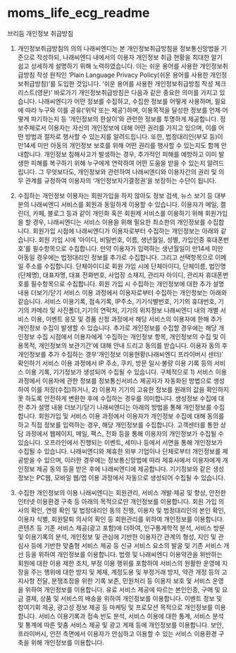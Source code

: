 # moms_life_ecg_readme
브리듬 개인정보 취급방침
1. 개인정보취급방침의 의의 나래씨엔디는 본 개인정보취급방침을 정보통신망법을 기준으로 작성하되, 나래씨엔디 내에서의 이용자 개인정보 취급 현황을 최대한 알기 쉽고 상세하게 설명하기 위해 노력하였습니다.
이는 쉬운 용어를 사용한 개인정보취급방침 작성 원칙인 ‘Plain Language Privacy Policy(쉬운 용어를 사용한 개인정보취급방침)’를 도입한 것입니다.
‘쉬운 용어를 사용한 개인정보취급방침 작성 체크리스트(영문)’ 바로가기
개인정보취급방침은 다음과 같은 중요한 의미를 가지고 있습니다.
나래씨엔디가 어떤 정보를 수집하고, 수집한 정보를 어떻게 사용하며, 필요에 따라 누구와 이를 공유(‘위탁 또는 제공’)하며, 이용목적을 달성한 정보를 언제·어떻게 파기하는지 등 ‘개인정보의 한살이’와 관련한 정보를
투명하게 제공합니다.
정보주체로서 이용자는 자신의 개인정보에 대해 어떤 권리를 가지고 있으며, 이를 어떤 방법과 절차로 행사할 수 있는지를 알려드립니다. 또한, 법정대리인(부모 등)이 만14세 미만 아동의 개인정보 보호를 위해 어떤
권리를 행사할 수 있는지도 함께 안내합니다.
개인정보 침해사고가 발생하는 경우, 추가적인 피해를 예방하고 이미 발생한 피해를 복구하기 위해 누구에게 연락하여 어떤 도움을 받을 수 있는지 알려드립니다.
그 무엇보다도, 개인정보와 관련하여 나래씨엔디와 이용자간의 권리 및 의무 관계를 규정하여 이용자의 ‘개인정보자기결정권’을 보장하는 수단이 됩니다.

2. 수집하는 개인정보 이용자는 회원가입을 하지 않아도 정보 검색, 뉴스 보기 등 대부분의 나래씨엔디 서비스를 회원과 동일하게 이용할 수 있습니다.
이용자가 메일, 캘린더, 카페, 블로그 등과 같이 개인화 혹은 회원제 서비스를 이용하기 위해 회원가입을 할 경우, 나래씨엔디는 서비스 이용을 위해 필요한 최소한의 개인정보를 수집합니다.
회원가입 시점에 나래씨엔디가 이용자로부터 수집하는 개인정보는 아래와 같습니다.
회원 가입 시에 ‘아이디, 비밀번호, 이름, 생년월일, 성별, 가입인증 휴대폰번호’를 필수항목으로 수집합니다. 만약 이용자가 입력하는 생년월일이 만14세 미만 아동일 경우에는 법정대리인 정보를 추가로 수집합니다.
그리고 선택항목으로 이메일 주소를 수집합니다.
단체아이디로 회원 가입 시에 단체아이디, 단체이름, 법인명(단체명), 대표자명, 대표 전화번호, 사업장 소재지, 관리자 아이디, 관리자 휴대폰번호를 필수항목으로 수집합니다.
회원 가입 시 수집하는 개인정보에 대한 추가 설명 내용 더보기/닫기
서비스 이용 과정에서 이용자로부터 수집하는 개인정보는 아래와 같습니다.
서비스 이용기록, 접속기록, IP주소, 기기식별번호, 기기의 휴대번호, 기기의 카메라 및 사진폴더,기기의 연락처, 기기의 위치정보
나래씨엔디 내의 개별 서비스 이용, 이벤트 응모 및 경품 신청 과정에서 해당 서비스의 이용자에 한해 추가 개인정보 수집이 발생할 수 있습니다. 추가로 개인정보를 수집할 경우에는 해당 개인정보 수집 시점에서
이용자에게 ‘수집하는 개인정보 항목, 개인정보의 수집 및 이용목적, 개인정보의 보관기간’에 대해 안내 드리고 동의를 받습니다.
이용자 동의 후 개인정보를 추가 수집하는 경우‘개인정보 이용현황(나래씨엔디 프라이버시 센터)’ 확인하기
서비스 이용 과정에서 IP 주소, 쿠키, 방문 일시·불량 이용 기록 등의 서비스 이용 기록, 기기정보가 생성되어 수집될 수 있습니다.
구체적으로 1) 서비스 이용 과정에서 이용자에 관한 정보를 정보통신서비스 제공자가 자동화된 방법으로 생성하여 이를 저장(수집)하거나, 2) 이용자 기기의 고유한 정보를 원래의 값을 확인하지 못 하도록 안전하게
변환한 후에 수집하는 경우를 의미합니다.
생성정보 수집에 대한 추가 설명 내용 더보기/닫기
나래씨엔디는 아래의 방법을 통해 개인정보를 수집합니다.
회원가입 및 서비스 이용 과정에서 이용자가 개인정보 수집에 대해 동의를 하고 직접 정보를 입력하는 경우, 해당 개인정보를 수집합니다.
고객센터를 통한 상담 과정에서 웹페이지, 메일, 팩스, 전화 등을 통해 이용자의 개인정보가 수집될 수 있습니다.
오프라인에서 진행되는 이벤트, 세미나 등에서 서면을 통해 개인정보가 수집될 수 있습니다.
나래씨엔디와 제휴한 외부 기업이나 단체로부터 개인정보를 제공받을 수 있으며, 이러한 경우에는 정보통신망법에 따라 제휴사에서 이용자에게 개인정보 제공 동의 등을 받은 후에 나래씨엔디에 제공합니다.
기기정보와 같은 생성정보는 PC웹, 모바일 웹/앱 이용 과정에서 자동으로 생성되어 수집될 수 있습니다.

3. 수집한 개인정보의 이용 나래씨엔디는 회원관리, 서비스 개발·제공 및 향상, 안전한 인터넷 이용환경 구축 등 아래의 목적으로만 개인정보를 이용합니다.
회원 가입 의사의 확인, 연령 확인 및 법정대리인 동의 진행, 이용자 및 법정대리인의 본인 확인, 이용자 식별, 회원탈퇴 의사의 확인 등 회원관리를 위하여 개인정보를 이용합니다.
콘텐츠 등 기존 서비스 제공(광고 포함)에 더하여, 인구통계학적 분석, 서비스 방문 및 이용기록의 분석, 개인정보 및 관심에 기반한 이용자간 관계의 형성, 지인 및 관심사 등에 기반한 맞춤형 서비스 제공 등 신규
서비스 요소의 발굴 및 기존 서비스 개선 등을 위하여 개인정보를 이용합니다.
법령 및 나래씨엔디 이용약관을 위반하는 회원에 대한 이용 제한 조치, 부정 이용 행위를 포함하여 서비스의 원활한 운영에 지장을 주는 행위에 대한 방지 및 제재, 계정도용 및 부정거래 방지, 약관 개정 등의 고지사항
전달, 분쟁조정을 위한 기록 보존, 민원처리 등 이용자 보호 및 서비스 운영을 위하여 개인정보를 이용합니다.
유료 서비스 제공에 따르는 본인인증, 구매 및 요금 결제, 상품 및 서비스의 배송을 위하여 개인정보를 이용합니다.
이벤트 정보 및 참여기회 제공, 광고성 정보 제공 등 마케팅 및 프로모션 목적으로 개인정보를 이용합니다.
서비스 이용기록과 접속 빈도 분석, 서비스 이용에 대한 통계, 서비스 분석 및 통계에 따른 맞춤 서비스 제공 및 광고 게재 등에 개인정보를 이용합니다.
보안, 프라이버시, 안전 측면에서 이용자가 안심하고 이용할 수 있는 서비스 이용환경 구축을 위해 개인정보를 이용합니다.
